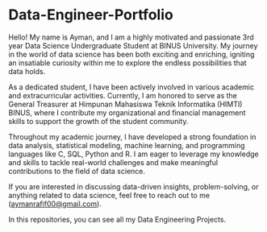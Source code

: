 # Data-Engineer-Portfolio
Hello! My name is Ayman, and I am a highly motivated and passionate 3rd year Data Science Undergraduate Student at BINUS University. My journey in the world of data science has been both exciting and enriching, igniting an insatiable curiosity within me to explore the endless possibilities that data holds.

As a dedicated student, I have been actively involved in various academic and extracurricular activities. Currently, I am honored to serve as the General Treasurer at Himpunan Mahasiswa Teknik Informatika (HIMTI) BINUS, where I contribute my organizational and financial management skills to support the growth of the student community.

Throughout my academic journey, I have developed a strong foundation in data analysis, statistical modeling, machine learning, and programming languages like C, SQL, Python and R. I am eager to leverage my knowledge and skills to tackle real-world challenges and make meaningful contributions to the field of data science.

If you are interested in discussing data-driven insights, problem-solving, or anything related to data science, feel free to reach out to me (aymanrafif00@gmail.com).

In this repositories, you can see all my Data Engineering Projects.